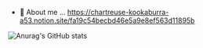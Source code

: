 - 💬 About me ... https://chartreuse-kookaburra-a53.notion.site/fa19c54becbd46e5a9e8ef563d11895b

![Anurag's GitHub stats](https://github-readme-stats.vercel.app/api?username=IslandofDream&show_icons=true&theme=radical)


<!--
**IslandofDream/IslandofDream** is a ✨ _special_ ✨ repository because its `README.md` (this file) appears on your GitHub profile.

Here are some ideas to get you started:

- 🔭 I’m currently working on ...
- 🌱 I’m currently learning ...
- 👯 I’m looking to collaborate on ...
- 🤔 I’m looking for help with ...

- 📫 How to reach me: ...
- 😄 Pronouns: ...
- ⚡ Fun fact: ...
-->
